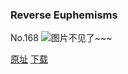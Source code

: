 ### Reverse Euphemisms
No.168
![图片不见了~~~](https://imgs.xkcd.com/comics/reverse_euphemisms.png)

[原址](https://xkcd.com//168) [下载](https://imgs.xkcd.com/comics/reverse_euphemisms.png)

